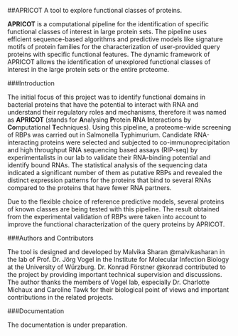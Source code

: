 ##APRICOT
A tool to explore functional classes of proteins.

**APRICOT** is a computational pipeline for the identification of specific functional classes of interest in large protein sets. The pipeline uses efficient sequence-based algorithms and predictive models like signature motifs of protein families for the characterization of user-provided query proteins with specific functional features. The dynamic framework of APRICOT allows the identification of unexplored functional classes of interest in the large protein sets or the entire proteome.

###Introduction

The initial focus of this project was to identify functional domains in bacterial proteins that have the potential to interact with RNA and understand their regulatory roles and mechanisms, therefore it was named as **APRICOT** (stands for **A**nalysing **P**rotein **R**NA **I**nteractions by **Co**mputational **T**echniques). Using this pipeline, a proteome-wide screening of RBPs was carried out in Salmonella Typhimurium. Candidate RNA-interacting proteins were selected and subjected to co-immunoprecipitation and high throughput RNA sequencing based assays (RIP-seq) by experimentalists in our lab to validate their RNA-binding potential and identify bound RNAs. The statistical analysis of the sequencing data indicated a significant number of them as putative RBPs and revealed the distinct expression patterns for the proteins that bind to several RNAs compared to the proteins that have fewer RNA partners.

Due to the flexible choice of reference predictive models, several proteins of known classes are being tested with this pipeline. The result obtained from the experimental validation of RBPs were taken into account to improve the functional characterization of the query proteins by APRICOT.  

###Authors and Contributors

The tool is designed and developed by Malvika Sharan @malvikasharan in the lab of Prof. Dr. Jörg Vogel in the Institute for Molecular Infection Biology at the University of Würzburg. Dr. Konrad Förstner @konrad contributed to the project by providing important technical supervision and discussions. The author thanks the members of Vogel lab, especially Dr. Charlotte Michaux and Caroline Tawk for their biological point of views and important contributions in the related projects.

###Documentation

The documentation is under preparation.


